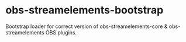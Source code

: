 # obs-streamelements-bootstrap
Bootstrap loader for correct version of obs-streamelements-core & obs-streamelements OBS plugins.
